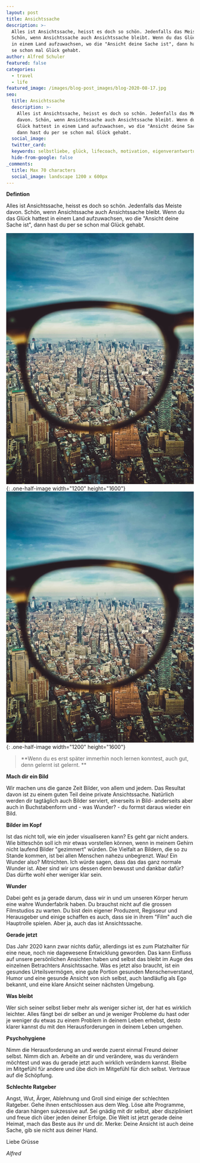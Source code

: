 ```yaml
---
layout: post
title: Ansichtssache
description: >-
  Alles ist Ansichtssache, heisst es doch so schön. Jedenfalls das Meiste davon.
  Schön, wenn Ansichtssache auch Ansichtssache bleibt. Wenn du das Glück hattest
  in einem Land aufzuwachsen, wo die "Ansicht deine Sache ist", dann hast du per
  se schon mal Glück gehabt.
author: Alfred Schuler
featured: false
categories:
  - travel
  - life
featured_image: /images/blog-post_images/blog-2020-08-17.jpg
seo:
  title: Ansichtssache
  description: >-
    Alles ist Ansichtssache, heisst es doch so schön. Jedenfalls das Meiste
    davon. Schön, wenn Ansichtssache auch Ansichtssache bleibt. Wenn du das
    Glück hattest in einem Land aufzuwachsen, wo die "Ansicht deine Sache ist",
    dann hast du per se schon mal Glück gehabt.
  social_image:
  twitter_card:
  keywords: selbstliebe, glück, lifecoach, motivation, eigenverantwortung, philosophie
  hide-from-google: false
_comments:
  title: Max 70 characters
  social_image: landscape 1200 x 600px
---
```

**Defintion**

Alles ist Ansichtssache, heisst es doch so schön. Jedenfalls das Meiste davon. Schön, wenn Ansichtssache auch Ansichtssache bleibt. Wenn du das Glück hattest in einem Land aufzuwachsen, wo die "Ansicht deine Sache ist", dann hast du per se schon mal Glück gehabt.

![](/images/blog-post_images/blog-2020-08-17.jpg){: .one-half-image width="1200" height="1600"}![](/images/blog-post_images/blog-2020-08-17.jpg){: .one-half-image width="1200" height="1600"}

> **Wenn du es erst später immerhin noch lernen konntest, auch gut, denn gelernt ist gelernt. **

**Mach dir ein Bild**

Wir machen uns die ganze Zeit Bilder, von allem und jedem. Das Resultat davon ist zu einem guten Teil deine private Ansichtssache. Natürlich werden dir tagtäglich auch Bilder serviert, einerseits in Bild- anderseits aber auch in Buchstabenform und - was Wunder? - du formst daraus wieder ein Bild.

**Bilder im Kopf**

Ist das nicht toll, wie ein jeder visualiseren kann? Es geht gar nicht anders. Wie bitteschön soll ich mir etwas vorstellen können, wenn in meinem Gehirn nicht laufend Bilder "gezimmert" würden. Die Vielfalt an Bildern, die so zu Stande kommen, ist bei allen Menschen nahezu unbegrenzt. Wau\! Ein Wunder also? Mitnichten. Ich würde sagen, dass das das ganz normale Wunder ist. Aber sind wir uns dessen denn bewusst und dankbar dafür? Das dürfte wohl eher weniger klar sein.

**Wunder**

Dabei geht es ja gerade darum, dass wir in und um unseren Körper herum eine wahre Wunderfabrik haben. Du brauchst nicht auf die grossen Filmstudios zu warten. Du bist dein eigener Produzent, Regisseur und Herausgeber und einige schaffen es auch, dass sie in ihrem "Film" auch die Hauptrolle spielen. Aber ja, auch das ist Ansichtssache.

**Gerade jetzt**

Das Jahr 2020 kann zwar nichts dafür, allerdings ist es zum Platzhalter für eine neue, noch nie dagewesene Entwicklung geworden. Das kann Einfluss auf unsere persönlichen Ansichten haben und selbst das bleibt im Auge des einzelnen Betrachters Ansichtssache. Was es jetzt also braucht, ist ein gesundes Urteilsvermögen, eine gute Portion gesunden Menschenverstand, Humor und eine gesunde Ansicht von sich selbst, auch landläufig als Ego bekannt, und eine klare Ansicht seiner nächsten Umgebung.

**Was bleibt**

Wer sich seiner selbst lieber mehr als weniger sicher ist, der hat es wirklich leichter. Alles fängt bei dir selber an und je weniger Probleme du hast oder je weniger du etwas zu einem Problem in deinem Leben erhebst, desto klarer kannst du mit den Herausforderungen in deinem Leben umgehen.

**Psychohygiene**

Nimm die Herausforderung an und werde zuerst einmal Freund deiner selbst. Nimm dich an. Arbeite an dir und verändere, was du verändern möchtest und was du gerade jetzt auch wirklich verändern kannst. Bleibe im Mitgefühl für andere und übe dich im Mitgefühl für dich selbst. Vertraue auf die Schöpfung.

**Schlechte Ratgeber**

Angst, Wut, Ärger, Ablehnung und Groll sind einige der schlechten Ratgeber. Gehe ihnen entschlossen aus dem Weg. Löse alte Programme, die daran hängen sukzessive auf. Sei gnädig mit dir selbst, aber diszipliniert und freue dich über jeden deiner Erfolge. Die Welt ist jetzt gerade deine Heimat, mach das Beste aus ihr und dir. Merke: Deine Ansicht ist auch deine Sache, gib sie nicht aus deiner Hand.

Liebe Grüsse

*Alfred*
